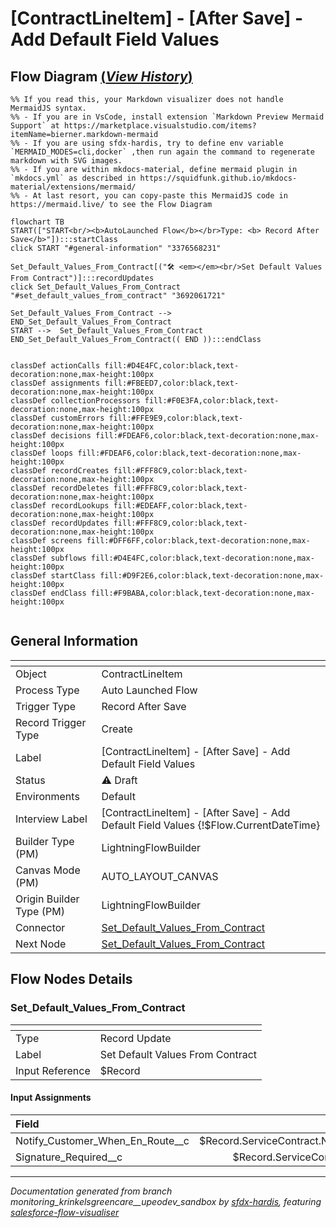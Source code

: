 # [ContractLineItem] - [After Save] - Add Default Field Values

## Flow Diagram [(_View History_)](ContractLineItem_After_Save_Add_Default_Field_Values-history.md)

```mermaid
%% If you read this, your Markdown visualizer does not handle MermaidJS syntax.
%% - If you are in VsCode, install extension `Markdown Preview Mermaid Support` at https://marketplace.visualstudio.com/items?itemName=bierner.markdown-mermaid
%% - If you are using sfdx-hardis, try to define env variable `MERMAID_MODES=cli,docker` ,then run again the command to regenerate markdown with SVG images.
%% - If you are within mkdocs-material, define mermaid plugin in `mkdocs.yml` as described in https://squidfunk.github.io/mkdocs-material/extensions/mermaid/
%% - At last resort, you can copy-paste this MermaidJS code in https://mermaid.live/ to see the Flow Diagram

flowchart TB
START(["START<br/><b>AutoLaunched Flow</b></br>Type: <b> Record After Save</b>"]):::startClass
click START "#general-information" "3376568231"

Set_Default_Values_From_Contract[("🛠️ <em></em><br/>Set Default Values From Contract")]:::recordUpdates
click Set_Default_Values_From_Contract "#set_default_values_from_contract" "3692061721"

Set_Default_Values_From_Contract --> END_Set_Default_Values_From_Contract
START -->  Set_Default_Values_From_Contract
END_Set_Default_Values_From_Contract(( END )):::endClass


classDef actionCalls fill:#D4E4FC,color:black,text-decoration:none,max-height:100px
classDef assignments fill:#FBEED7,color:black,text-decoration:none,max-height:100px
classDef collectionProcessors fill:#F0E3FA,color:black,text-decoration:none,max-height:100px
classDef customErrors fill:#FFE9E9,color:black,text-decoration:none,max-height:100px
classDef decisions fill:#FDEAF6,color:black,text-decoration:none,max-height:100px
classDef loops fill:#FDEAF6,color:black,text-decoration:none,max-height:100px
classDef recordCreates fill:#FFF8C9,color:black,text-decoration:none,max-height:100px
classDef recordDeletes fill:#FFF8C9,color:black,text-decoration:none,max-height:100px
classDef recordLookups fill:#EDEAFF,color:black,text-decoration:none,max-height:100px
classDef recordUpdates fill:#FFF8C9,color:black,text-decoration:none,max-height:100px
classDef screens fill:#DFF6FF,color:black,text-decoration:none,max-height:100px
classDef subflows fill:#D4E4FC,color:black,text-decoration:none,max-height:100px
classDef startClass fill:#D9F2E6,color:black,text-decoration:none,max-height:100px
classDef endClass fill:#F9BABA,color:black,text-decoration:none,max-height:100px


```

<!-- Flow description -->

## General Information

|<!-- -->|<!-- -->|
|:---|:---|
|Object|ContractLineItem|
|Process Type| Auto Launched Flow|
|Trigger Type| Record After Save|
|Record Trigger Type| Create|
|Label|[ContractLineItem] - [After Save] - Add Default Field Values|
|Status|⚠️ Draft|
|Environments|Default|
|Interview Label|[ContractLineItem] - [After Save] - Add Default Field Values {!$Flow.CurrentDateTime}|
| Builder Type (PM)|LightningFlowBuilder|
| Canvas Mode (PM)|AUTO_LAYOUT_CANVAS|
| Origin Builder Type (PM)|LightningFlowBuilder|
|Connector|[Set_Default_Values_From_Contract](#set_default_values_from_contract)|
|Next Node|[Set_Default_Values_From_Contract](#set_default_values_from_contract)|


## Flow Nodes Details

### Set_Default_Values_From_Contract

|<!-- -->|<!-- -->|
|:---|:---|
|Type|Record Update|
|Label|Set Default Values From Contract|
|Input Reference|$Record|


#### Input Assignments

|Field|Value|
|:-- |:--: |
|Notify_Customer_When_En_Route__c|$Record.ServiceContract.Notify_Customer_When_En_Route__c|
|Signature_Required__c|$Record.ServiceContract.Signature_Required__c|








___

_Documentation generated from branch monitoring_krinkelsgreencare__upeodev_sandbox by [sfdx-hardis](https://sfdx-hardis.cloudity.com), featuring [salesforce-flow-visualiser](https://github.com/toddhalfpenny/salesforce-flow-visualiser)_